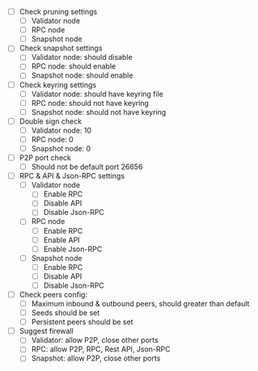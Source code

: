 - [ ] Check pruning settings
  - [ ] Validator node
  - [ ] RPC node
  - [ ] Snapshot node
- [ ] Check snapshot settings
  - [ ] Validator node: should disable
  - [ ] RPC node: should enable
  - [ ] Snapshot node: should enable
- [ ] Check keyring settings
  - [ ] Validator node: should have keyring file
  - [ ] RPC node: should not have keyring
  - [ ] Snapshot node: should not have keyring
- [ ] Double sign check
  - [ ] Validator node: 10
  - [ ] RPC node: 0
  - [ ] Snapshot node: 0
- [ ] P2P port check
  - [ ] Should not be default port 26656
- [ ] RPC & API & Json-RPC settings
  - [ ] Validator node
    - [ ] Enable RPC
    - [ ] Disable API
    - [ ] Disable Json-RPC
  - [ ] RPC node
    - [ ] Enable RPC
    - [ ] Enable API
    - [ ] Enable Json-RPC
  - [ ] Snapshot node
    - [ ] Enable RPC
    - [ ] Disable API
    - [ ] Disable Json-RPC
- [ ] Check peers config:
  - [ ] Maximum inbound & outbound peers, should greater than default
  - [ ] Seeds should be set
  - [ ] Persistent peers should be set
- [ ] Suggest firewall
  - [ ] Validator: allow P2P, close other ports
  - [ ] RPC: allow P2P, RPC, Rest API, Json-RPC
  - [ ] Snapshot: allow P2P, close other ports